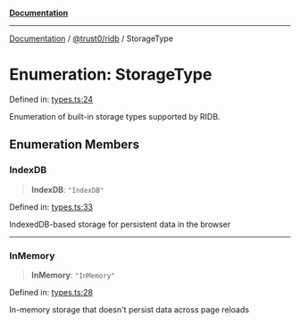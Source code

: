 [**Documentation**](../../../README.md)

***

[Documentation](../../../README.md) / [@trust0/ridb](../README.md) / StorageType

# Enumeration: StorageType

Defined in: [types.ts:24](https://github.com/trust0-project/RIDB/blob/1178ca486da4caadbba0b876f695393e5ef3243c/packages/ridb/src/types.ts#L24)

Enumeration of built-in storage types supported by RIDB.

## Enumeration Members

### IndexDB

> **IndexDB**: `"IndexDB"`

Defined in: [types.ts:33](https://github.com/trust0-project/RIDB/blob/1178ca486da4caadbba0b876f695393e5ef3243c/packages/ridb/src/types.ts#L33)

IndexedDB-based storage for persistent data in the browser

***

### InMemory

> **InMemory**: `"InMemory"`

Defined in: [types.ts:28](https://github.com/trust0-project/RIDB/blob/1178ca486da4caadbba0b876f695393e5ef3243c/packages/ridb/src/types.ts#L28)

In-memory storage that doesn't persist data across page reloads
